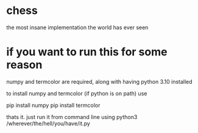 # chess
the most insane implementation the world has ever seen
# if you want to run this for some reason
numpy and termcolor are required, along with having python 3.10 installed

to install numpy and termcolor (if python is on path) use

pip install numpy
pip install termcolor

thats it. just run it from command line using
python3 /wherever/the/hell/you/have/it.py
